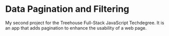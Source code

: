 # Data Pagination and Filtering
My second project for the Treehouse Full-Stack JavaScript Techdegree. It is an app that adds pagination to enhance the usability of a web page.